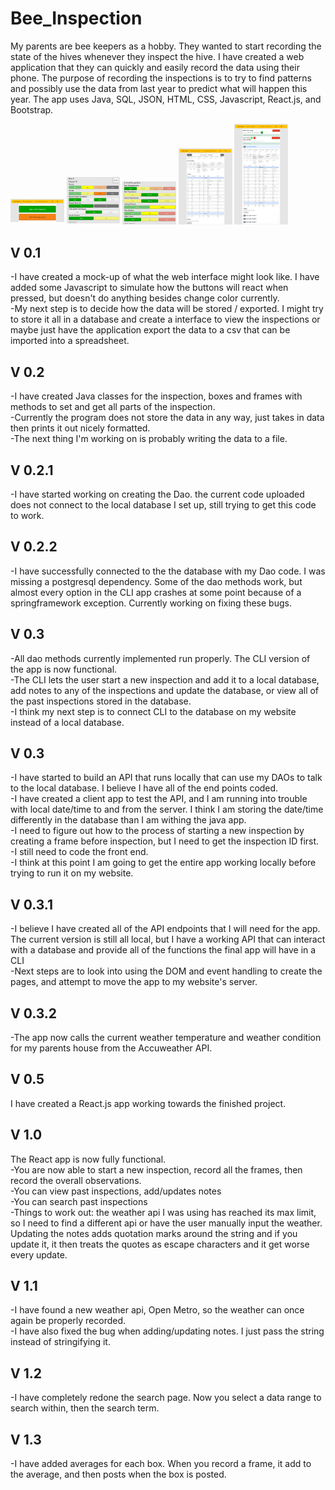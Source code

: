 # Bee_Inspection
My parents are bee keepers as a hobby. They wanted to start recording the state of the hives whenever they inspect the hive. I have created a web application that they can quickly and easily record the data using their phone. The purpose of recording the inspections is to try to find patterns and possibly use the data from last year to predict what will happen this year. The app uses Java, SQL, JSON, HTML, CSS, Javascript, React.js, and Bootstrap.

<div>
  <img src="https://github.com/RyanMontville/Bee-Inspection/blob/main/screenshots/homepage.png" alt="homepage" title="Homepage" style="width: 17%; display: inline-block;"></img>
  <img src="https://github.com/RyanMontville/Bee-Inspection/blob/main/screenshots/new-inspection_recoding-frames.png" alt="Recording a new inspection - Recoding the frames" title="Recording a new inspection - Recoding the frames" style="width: 17%; display: inline-block;"></img>
  <img src="https://github.com/RyanMontville/Bee-Inspection/blob/main/screenshots/new-inpsection_recoding-overall.png" alt="Recording a new inspection - Recoding facts about the inspection" title="Recording a new inspection - Recoding facts about the inspection" style="width: 17%; display: inline-block;"></img>
  <img src="https://github.com/RyanMontville/Bee-Inspection/blob/main/screenshots/viewing-a-past-inspection.png" alt="Viewing a past inspection" title="Viewing a past inspection" style="width: 17%; display: inline-block;"></img>
  <img src="https://github.com/RyanMontville/Bee-Inspection/blob/main/screenshots/search-page.png" alt="Search page" title="Search page" style="width: 17%; display: inline-block;"></img>
</div>

## V 0.1
-I have created a mock-up of what the web interface might look like. I have added some Javascript to simulate how the buttons will react when pressed, but doesn't do anything besides change color currently.
<br>-My next step is to decide how the data will be stored / exported. I might try to store it all in a database and create a interface to view the inspections or maybe just have the application export the data to a csv that can be imported into a spreadsheet.

## V 0.2
-I have created Java classes for the inspection, boxes and frames with methods to set and get all parts of the inspection.
<br>-Currently the program does not store the data in any way, just takes in data then prints it out nicely formatted.
<br>-The next thing I'm working on is probably writing the data to a file.

## V 0.2.1
-I have started working on creating the Dao. the current code uploaded does not connect to the local database I set up, still trying to get this code to work.

## V 0.2.2
-I have successfully connected to the the database with my Dao code. I was missing a postgresql dependency. Some of the dao methods work, but almost every option in the CLI app crashes at some point because of a springframework exception. Currently working on fixing these bugs.

## V 0.3
-All dao methods currently implemented run properly. The CLI version of the app is now functional.
<br>-The CLI lets the user start a new inspection and add it to a local database, add notes to any of the inspections and update the database, or view all of the past inspections stored in the database.
<br>-I think my next step is to connect CLI to the database on my website instead of a local database. 

## V 0.3
-I have started to build an API that runs locally that can use my DAOs to talk to the local database. I believe I have all of the end points coded.
<br>-I have created a client app to test the API, and I am running into trouble with local date/time to and from the server. I think I am storing the date/time differently in the database than I am withing the java app.
<br>-I need to figure out how to the process of starting a new inspection by creating a frame before inspection, but I need to get the inspection ID first.
<br>-I still need to code the front end.
<br>-I think at this point I am going to get the entire app working locally before trying to run it on my website.

## V 0.3.1
-I believe I have created all of the API endpoints that I will need for the app. The current version is still all local, but I have a working API that can interact with a database and provide all of the functions the final app will have in a CLI
<br>-Next steps are to look into using the DOM and event handling to create the pages, and attempt to move the app to my website's server.

## V 0.3.2
-The app now calls the current weather temperature and weather condition for my parents house from the Accuweather API. 

## V 0.5
I have created a React.js app working towards the finished project.

## V 1.0 
The React app is now fully functional. 
<br>-You are now able to start a new inspection, record all the frames, then record the overall observations. 
<br>-You can view past inspections, add/updates notes
<br>-You can search past inspections
<br>-Things to work out: the weather api I was using has reached its max limit, so I need to find a different api or have the user manually input the weather. Updating the notes adds quotation marks around the string and if you update it, it then treats the quotes as escape characters and it get worse every update.

## V 1.1
-I have found a new weather api, Open Metro, so the weather can once again be properly recorded.
<br>-I have also fixed the bug when adding/updating notes. I just pass the string instead of stringifying it.

## V 1.2
-I have completely redone the search page. Now you select a data range to search within, then the search term.

## V 1.3
-I have added averages for each box. When you record a frame, it add to the average, and then posts when the box is posted.
